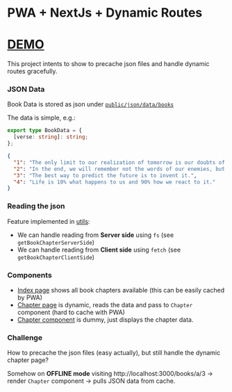 # PWA + NextJs + Dynamic Routes

# [DEMO](https://testpwanextjsofflinejsons.vercel.app/)

This project intents to show to precache json files and handle dynamic routes gracefully.

### JSON Data

Book Data is stored as json under [`public/json/data/books`](public/json/data/books/)

The data is simple, e.g.:

```ts
export type BookData = {
  [verse: string]: string;
};
```

```json
{
  "1": "The only limit to our realization of tomorrow is our doubts of today.",
  "2": "In the end, we will remember not the words of our enemies, but the silence of our friends.",
  "3": "The best way to predict the future is to invent it.",
  "4": "Life is 10% what happens to us and 90% how we react to it."
}
```

### Reading the json

Feature implemented in [utils](./src/app/utils.ts):

- We can handle reading from **Server side** using `fs` (see `getBookChapterServerSide`)
- We can handle reading from **Client side** using `fetch` (see `getBookChapterClientSide`)

### Components

- [Index page](./src/app/page.tsx) shows all book chapters available (this can be easily cached by PWA)
- [Chapter page](./src/app/books/[book]/[chapter]/page.tsx) is dynamic, reads the data and pass to `Chapter` component (hard to cache with PWA)
- [Chapter component](./src/app/components/Chapter.tsx) is dummy, just displays the chapter data.

### Challenge

How to precache the json files (easy actually), but still handle the dynamic chapter page?

Somehow on **OFFLINE mode** visiting http://localhost:3000/books/a/3 -> render `Chapter` component -> pulls JSON data from cache.

